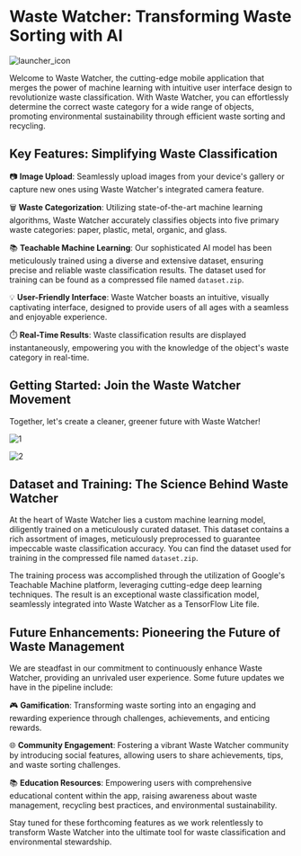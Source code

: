# Waste Watcher: Transforming Waste Sorting with AI

![launcher_icon](https://github.com/itheaks/wastewatcher/assets/134759689/ad5302fe-c837-42ca-b0f4-13cbf24cd4e3)

Welcome to Waste Watcher, the cutting-edge mobile application that merges the power of machine learning with intuitive user interface design to revolutionize waste classification. With Waste Watcher, you can effortlessly determine the correct waste category for a wide range of objects, promoting environmental sustainability through efficient waste sorting and recycling.

## Key Features: Simplifying Waste Classification

📷 **Image Upload**: Seamlessly upload images from your device's gallery or capture new ones using Waste Watcher's integrated camera feature.

🗑️ **Waste Categorization**: Utilizing state-of-the-art machine learning algorithms, Waste Watcher accurately classifies objects into five primary waste categories: paper, plastic, metal, organic, and glass.

📚 **Teachable Machine Learning**: Our sophisticated AI model has been meticulously trained using a diverse and extensive dataset, ensuring precise and reliable waste classification results. The dataset used for training can be found as a compressed file named `dataset.zip`.

💡 **User-Friendly Interface**: Waste Watcher boasts an intuitive, visually captivating interface, designed to provide users of all ages with a seamless and enjoyable experience.

⏱️ **Real-Time Results**: Waste classification results are displayed instantaneously, empowering you with the knowledge of the object's waste category in real-time.

## Getting Started: Join the Waste Watcher Movement

Together, let's create a cleaner, greener future with Waste Watcher!

![1](https://github.com/itheaks/wastewatcher/assets/134759689/80dbf30b-2cda-428c-9242-b671c2ff33ce)

![2](https://github.com/itheaks/wastewatcher/assets/134759689/32218f86-31a6-42ff-a56a-0817af23515c)

## Dataset and Training: The Science Behind Waste Watcher

At the heart of Waste Watcher lies a custom machine learning model, diligently trained on a meticulously curated dataset. This dataset contains a rich assortment of images, meticulously preprocessed to guarantee impeccable waste classification accuracy. You can find the dataset used for training in the compressed file named `dataset.zip`.

The training process was accomplished through the utilization of Google's Teachable Machine platform, leveraging cutting-edge deep learning techniques. The result is an exceptional waste classification model, seamlessly integrated into Waste Watcher as a TensorFlow Lite file.

## Future Enhancements: Pioneering the Future of Waste Management

We are steadfast in our commitment to continuously enhance Waste Watcher, providing an unrivaled user experience. Some future updates we have in the pipeline include:

🎮 **Gamification**: Transforming waste sorting into an engaging and rewarding experience through challenges, achievements, and enticing rewards.

🌐 **Community Engagement**: Fostering a vibrant Waste Watcher community by introducing social features, allowing users to share achievements, tips, and waste sorting challenges.

📚 **Education Resources**: Empowering users with comprehensive educational content within the app, raising awareness about waste management, recycling best practices, and environmental sustainability.

Stay tuned for these forthcoming features as we work relentlessly to transform Waste Watcher into the ultimate tool for waste classification and environmental stewardship.


